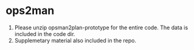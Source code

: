 # ops2man
1. Please unzip opsman2plan-prototype for the entire code. The data is included in the code dir. 
2. Supplemetary material also included in the repo. 
